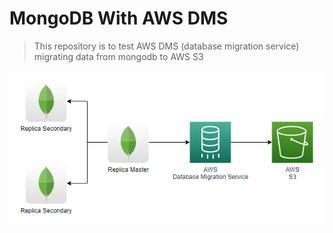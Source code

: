 # MongoDB With AWS DMS

> This repository is to test AWS DMS (database migration service) migrating data from mongodb to AWS S3

![](./images/dms.png)